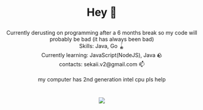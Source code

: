 # <p align="center">Hey 👋</p>
<p align="center">
  Currently derusting on programming after a 6 months break so my code will probably be bad (it has always been bad)<br>
  Skills: Java, Go 🪀<br>
  Currently learning: JavaScript(NodeJS), Java 🪨<br> 
  contacts: sekaii.v2@gmail.com 📫<br><br> 
  my computer has 2nd generation intel cpu pls help
</p>

# 

<p align="center">
  <img src="https://user-images.githubusercontent.com/84755426/217562122-e5d3de60-daa3-47d0-871f-8663d0025d1c.png">
</p>
